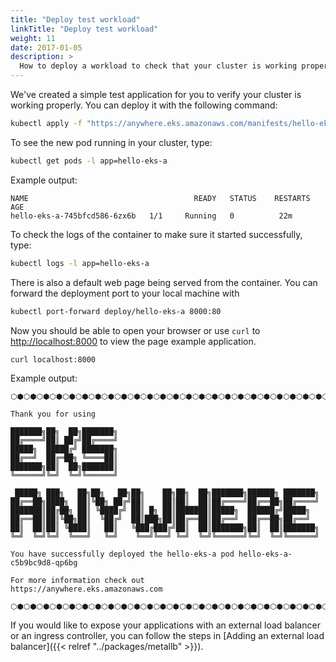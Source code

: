 ```yaml
---
title: "Deploy test workload"
linkTitle: "Deploy test workload"
weight: 11
date: 2017-01-05
description: >
  How to deploy a workload to check that your cluster is working properly
---
```


We've created a simple test application for you to verify your cluster is working properly.
You can deploy it with the following command:

```bash
kubectl apply -f "https://anywhere.eks.amazonaws.com/manifests/hello-eks-a.yaml"
```

To see the new pod running in your cluster, type:

```bash
kubectl get pods -l app=hello-eks-a
```
Example output:
```
NAME                                     READY   STATUS    RESTARTS   AGE
hello-eks-a-745bfcd586-6zx6b   1/1     Running   0          22m
```

To check the logs of the container to make sure it started successfully, type:

```bash
kubectl logs -l app=hello-eks-a
```

There is also a default web page being served from the container.
You can forward the deployment port to your local machine with

```bash
kubectl port-forward deploy/hello-eks-a 8000:80
```

Now you should be able to open your browser or use `curl` to [http://localhost:8000](http://localhost:8000) to view the page example application.

```bash
curl localhost:8000
```
Example output:

```
⬡⬢⬡⬢⬡⬢⬡⬢⬡⬢⬡⬢⬡⬢⬡⬢⬡⬢⬡⬢⬡⬢⬡⬢⬡⬢⬡⬢⬡⬢⬡⬢⬡⬢⬡⬢⬡⬢⬡⬢⬡⬢⬡⬢⬡⬢⬡⬢⬡⬢⬡⬢⬡⬢⬡⬢⬡⬢⬡⬢⬡⬢⬡⬢

Thank you for using

███████╗██╗  ██╗███████╗
██╔════╝██║ ██╔╝██╔════╝
█████╗  █████╔╝ ███████╗
██╔══╝  ██╔═██╗ ╚════██║
███████╗██║  ██╗███████║
╚══════╝╚═╝  ╚═╝╚══════╝

 █████╗ ███╗   ██╗██╗   ██╗██╗    ██╗██╗  ██╗███████╗██████╗ ███████╗
██╔══██╗████╗  ██║╚██╗ ██╔╝██║    ██║██║  ██║██╔════╝██╔══██╗██╔════╝
███████║██╔██╗ ██║ ╚████╔╝ ██║ █╗ ██║███████║█████╗  ██████╔╝█████╗  
██╔══██║██║╚██╗██║  ╚██╔╝  ██║███╗██║██╔══██║██╔══╝  ██╔══██╗██╔══╝  
██║  ██║██║ ╚████║   ██║   ╚███╔███╔╝██║  ██║███████╗██║  ██║███████╗
╚═╝  ╚═╝╚═╝  ╚═══╝   ╚═╝    ╚══╝╚══╝ ╚═╝  ╚═╝╚══════╝╚═╝  ╚═╝╚══════╝

You have successfully deployed the hello-eks-a pod hello-eks-a-c5b9bc9d8-qp6bg

For more information check out
https://anywhere.eks.amazonaws.com

⬡⬢⬡⬢⬡⬢⬡⬢⬡⬢⬡⬢⬡⬢⬡⬢⬡⬢⬡⬢⬡⬢⬡⬢⬡⬢⬡⬢⬡⬢⬡⬢⬡⬢⬡⬢⬡⬢⬡⬢⬡⬢⬡⬢⬡⬢⬡⬢⬡⬢⬡⬢⬡⬢⬡⬢⬡⬢⬡⬢⬡⬢⬡⬢
```

If you would like to expose your applications with an external load balancer or an ingress controller, you can follow the steps in [Adding an external load balancer]({{< relref "../packages/metallb" >}}).
